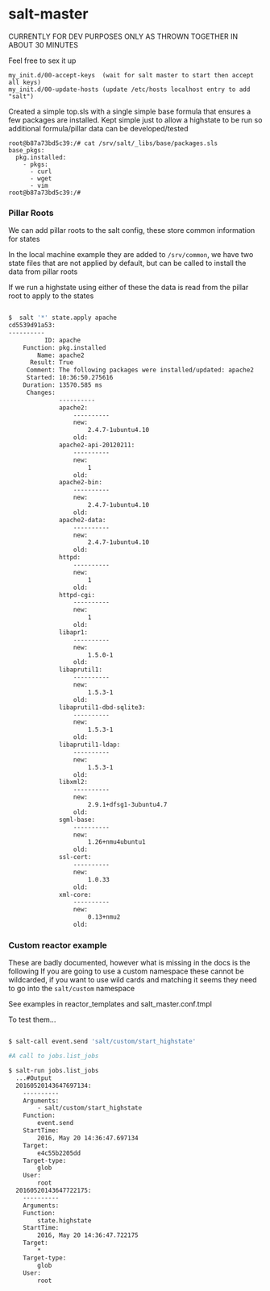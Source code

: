 # salt-master

CURRENTLY FOR DEV PURPOSES ONLY AS THROWN TOGETHER IN ABOUT 30 MINUTES

Feel free to sex it up

```
my_init.d/00-accept-keys  (wait for salt master to start then accept all keys)
my_init.d/00-update-hosts (update /etc/hosts localhost entry to add "salt")
```

Created a simple top.sls with a single simple base formula that ensures a few packages are installed. Kept simple
just to allow a highstate to be run so additional formula/pillar data can be developed/tested

```
root@b87a73bd5c39:/# cat /srv/salt/_libs/base/packages.sls
base_pkgs:
  pkg.installed:
    - pkgs:
      - curl
      - wget
      - vim
root@b87a73bd5c39:/#
```

### Pillar Roots

We can add pillar roots to the salt config, these store common information for states

In the local machine example they are added to `/srv/common`, we have two state files that are not applied by default, but can be called to
install the data from pillar roots

If we run a highstate using either of these the data is read from the pillar root to apply to the states

```bash

$  salt '*' state.apply apache
cd5539d91a53:
----------
          ID: apache
    Function: pkg.installed
        Name: apache2
      Result: True
     Comment: The following packages were installed/updated: apache2
     Started: 10:36:50.275616
    Duration: 13570.585 ms
     Changes:
              ----------
              apache2:
                  ----------
                  new:
                      2.4.7-1ubuntu4.10
                  old:
              apache2-api-20120211:
                  ----------
                  new:
                      1
                  old:
              apache2-bin:
                  ----------
                  new:
                      2.4.7-1ubuntu4.10
                  old:
              apache2-data:
                  ----------
                  new:
                      2.4.7-1ubuntu4.10
                  old:
              httpd:
                  ----------
                  new:
                      1
                  old:
              httpd-cgi:
                  ----------
                  new:
                      1
                  old:
              libapr1:
                  ----------
                  new:
                      1.5.0-1
                  old:
              libaprutil1:
                  ----------
                  new:
                      1.5.3-1
                  old:
              libaprutil1-dbd-sqlite3:
                  ----------
                  new:
                      1.5.3-1
                  old:
              libaprutil1-ldap:
                  ----------
                  new:
                      1.5.3-1
                  old:
              libxml2:
                  ----------
                  new:
                      2.9.1+dfsg1-3ubuntu4.7
                  old:
              sgml-base:
                  ----------
                  new:
                      1.26+nmu4ubuntu1
                  old:
              ssl-cert:
                  ----------
                  new:
                      1.0.33
                  old:
              xml-core:
                  ----------
                  new:
                      0.13+nmu2
                  old:

```

### Custom reactor example

These are badly documented, however what is missing in the docs is the following
If you are going to use a custom namespace these cannot be wildcarded, if you want to
use wild cards and matching it seems they need to go into the `salt/custom` namespace

See examples in reactor_templates and salt_master.conf.tmpl

To test them...

```bash

$ salt-call event.send 'salt/custom/start_highstate'

#A call to jobs.list_jobs

$ salt-run jobs.list_jobs
  ...#Output
  20160520143647697134:
    ----------
    Arguments:
        - salt/custom/start_highstate
    Function:
        event.send
    StartTime:
        2016, May 20 14:36:47.697134
    Target:
        e4c55b2205dd
    Target-type:
        glob
    User:
        root
  20160520143647722175:
    ----------
    Arguments:
    Function:
        state.highstate
    StartTime:
        2016, May 20 14:36:47.722175
    Target:
        *
    Target-type:
        glob
    User:
        root
```
